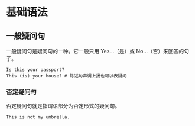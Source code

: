 # 基础语法

## 一般疑问句

一般疑问句是疑问句的一种。它一般只用 Yes…（是）或 No…（否）来回答的句子。

```plaintext
Is this your passport?
This (is) your house? # 陈述句声调上扬也可以表疑问
```

### 否定疑问句

否定疑问句就是指谓语部分为否定形式的疑问句。

```plaintext
This is not my umbrella.
```
